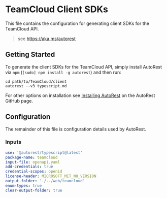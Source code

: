 # TeamCloud Client SDKs

This file contains the configuration for generating client SDKs for the TeamCloud API.

> see https://aka.ms/autorest

## Getting Started

To generate the client SDKs for the TeamCloud API, simply install AutoRest via `npm` (`[sudo] npm install -g autorest`) and then run:

```shell
cd path/to/TeamCloud/client
autorest --v3 typescript.md
```

For other options on installation see [Installing AutoRest](https://aka.ms/autorest/install) on the AutoRest GitHub page.

## Configuration

The remainder of this file is configuration details used by AutoRest.

### Inputs

``` yaml
use: '@autorest/typescript@latest'
package-name: teamcloud
input-file: openapi.yaml
add-credentials: true
credential-scopes: openid
license-header: MICROSOFT_MIT_NO_VERSION
output-folder: './../web/teamcloud'
enum-types: true
clear-output-folder: true
```
